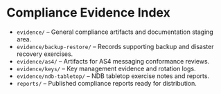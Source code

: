 # Compliance Evidence Index

- `evidence/` – General compliance artifacts and documentation staging area.
- `evidence/backup-restore/` – Records supporting backup and disaster recovery exercises.
- `evidence/as4/` – Artifacts for AS4 messaging conformance reviews.
- `evidence/keys/` – Key management evidence and rotation logs.
- `evidence/ndb-tabletop/` – NDB tabletop exercise notes and reports.
- `reports/` – Published compliance reports ready for distribution.
